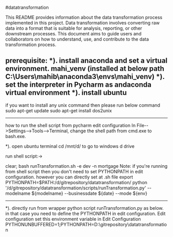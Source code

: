 #datatransformation

This README provides information about the data transformation process implemented in this project. Data transformation involves converting raw data into a format that is suitable for analysis, reporting, or other downstream processes. This document aims to guide users and collaborators on how to understand, use, and contribute to the data transformation process.

prerequisite:
*). install anaconda and set a virtual environment. mahi_venv (installed at below path C:\Users\mahib\anaconda3\envs\mahi_venv\)
*). set the interpreter in Pycharm as andaconda virtual environment 
*). install ubuntu 
------------------------------------------------
if you want to install any unix command then please run below command
sudo apt-get update
sudo apt-get install dos2unix

------------------------------------------------
how to run the shell script from pycharm edit configuration 
In File-->Settings-->Tools-->Terminal, change the shell path from cmd.exe to bash.exe.

*). open ubuntu terminal 
cd /mnt/d/ to go to windows d drive 

run shell script:->

clear; bash runTransformation.sh -e dev -n mortgage
Note: if you're running from shell script then you don't need to set PYTHONPATH in edit configuration. however you can directly set at .sh file
export PYTHONPATH=$PATH:/d/gitrepository/datatransformation/
python '/d/gitrepository/datatransformation/scripts/runTransformation.py' --modelname ${modelname} --businessdate ${date} --mode ${env}

-------------------------------

*). directly run from wrapper python script runTransformation.py as below. in that case you need to define the PYTHONPATH in edit configuration. 
Edit configuration 
set this environment variable in Edit Configuration
PYTHONUNBUFFERED=1;PYTHONPATH=D:\gitrepository\datatransformation
